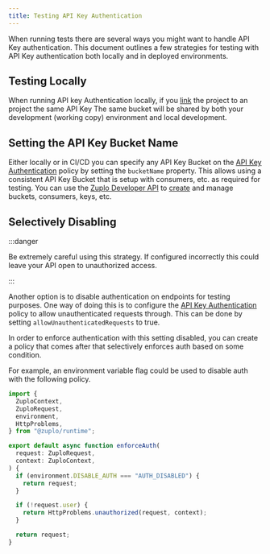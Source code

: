 ```yaml
---
title: Testing API Key Authentication
---
```


When running tests there are several ways you might want to handle API Key
authentication. This document outlines a few strategies for testing with API Key
authentication both locally and in deployed environments.

## Testing Locally

When running API key Authentication locally, if you
[link](/docs/cli/local-development) the project to an project the same API Key
The same bucket will be shared by both your development (working copy)
environment and local development.

## Setting the API Key Bucket Name

Either locally or in CI/CD you can specify any API Key Bucket on the
[API Key Authentication](/docs/policies/api-key-inbound) policy by setting the
`bucketName` property. This allows using a consistent API Key Bucket that is
setup with consumers, etc. as required for testing. You can use the
[Zuplo Developer API](https://dev.zuplo.com) to
[create](/docs/articles/api-key-management) and manage buckets, consumers, keys,
etc.

## Selectively Disabling

:::danger

Be extremely careful using this strategy. If configured incorrectly this could
leave your API open to unauthorized access.

:::

Another option is to disable authentication on endpoints for testing purposes.
One way of doing this is to configure the
[API Key Authentication](/docs/policies/api-key-inbound) policy to allow
unauthenticated requests through. This can be done by setting
`allowUnauthenticatedRequests` to true.

In order to enforce authentication with this setting disabled, you can create a
policy that comes after that selectively enforces auth based on some condition.

For example, an environment variable flag could be used to disable auth with the
following policy.

```ts
import {
  ZuploContext,
  ZuploRequest,
  environment,
  HttpProblems,
} from "@zuplo/runtime";

export default async function enforceAuth(
  request: ZuploRequest,
  context: ZuploContext,
) {
  if (environment.DISABLE_AUTH === "AUTH_DISABLED") {
    return request;
  }

  if (!request.user) {
    return HttpProblems.unauthorized(request, context);
  }

  return request;
}
```
